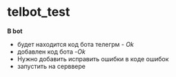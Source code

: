 # telbot_test
 **В bot**
* будет находится код бота телегрм - *Ok*
* добавлен код бота -*Ok*
* Нужно добавить исправить ошибки в коде ошибок
* запустить на серввере